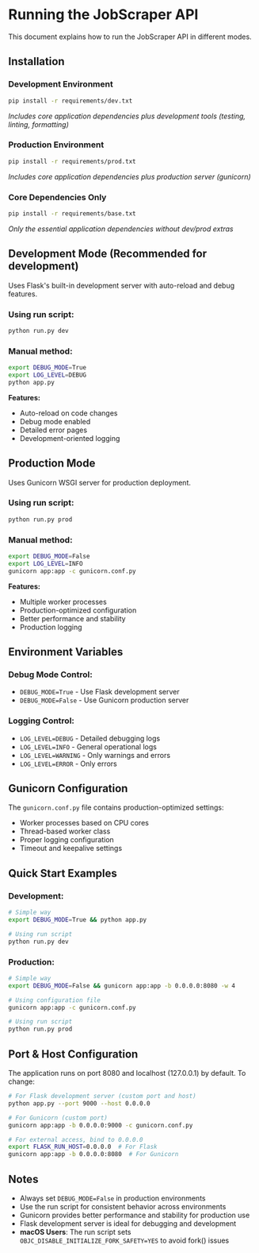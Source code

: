 # Running the JobScraper API

This document explains how to run the JobScraper API in different modes.

## Installation

### Development Environment
```bash
pip install -r requirements/dev.txt
```
*Includes core application dependencies plus development tools (testing, linting, formatting)*

### Production Environment
```bash
pip install -r requirements/prod.txt
```
*Includes core application dependencies plus production server (gunicorn)*

### Core Dependencies Only
```bash
pip install -r requirements/base.txt
```
*Only the essential application dependencies without dev/prod extras*

## Development Mode (Recommended for development)

Uses Flask's built-in development server with auto-reload and debug features.

### Using run script:
```bash
python run.py dev
```

### Manual method:
```bash
export DEBUG_MODE=True
export LOG_LEVEL=DEBUG
python app.py
```

**Features:**
- Auto-reload on code changes
- Debug mode enabled
- Detailed error pages
- Development-oriented logging

## Production Mode

Uses Gunicorn WSGI server for production deployment.

### Using run script:
```bash
python run.py prod
```

### Manual method:
```bash
export DEBUG_MODE=False
export LOG_LEVEL=INFO
gunicorn app:app -c gunicorn.conf.py
```

**Features:**
- Multiple worker processes
- Production-optimized configuration
- Better performance and stability
- Production logging

## Environment Variables

### Debug Mode Control:
- `DEBUG_MODE=True` - Use Flask development server
- `DEBUG_MODE=False` - Use Gunicorn production server

### Logging Control:
- `LOG_LEVEL=DEBUG` - Detailed debugging logs
- `LOG_LEVEL=INFO` - General operational logs  
- `LOG_LEVEL=WARNING` - Only warnings and errors
- `LOG_LEVEL=ERROR` - Only errors

## Gunicorn Configuration

The `gunicorn.conf.py` file contains production-optimized settings:
- Worker processes based on CPU cores
- Thread-based worker class
- Proper logging configuration
- Timeout and keepalive settings

## Quick Start Examples

### Development:
```bash
# Simple way
export DEBUG_MODE=True && python app.py

# Using run script
python run.py dev
```

### Production:
```bash
# Simple way
export DEBUG_MODE=False && gunicorn app:app -b 0.0.0.0:8080 -w 4

# Using configuration file
gunicorn app:app -c gunicorn.conf.py

# Using run script
python run.py prod
```

## Port & Host Configuration

The application runs on port 8080 and localhost (127.0.0.1) by default. To change:

```bash
# For Flask development server (custom port and host)
python app.py --port 9000 --host 0.0.0.0

# For Gunicorn (custom port)
gunicorn app:app -b 0.0.0.0:9000 -c gunicorn.conf.py

# For external access, bind to 0.0.0.0
export FLASK_RUN_HOST=0.0.0.0  # For Flask
gunicorn app:app -b 0.0.0.0:8080  # For Gunicorn
```

## Notes

- Always set `DEBUG_MODE=False` in production environments
- Use the run script for consistent behavior across environments
- Gunicorn provides better performance and stability for production use
- Flask development server is ideal for debugging and development
- **macOS Users**: The run script sets `OBJC_DISABLE_INITIALIZE_FORK_SAFETY=YES` to avoid fork() issues
